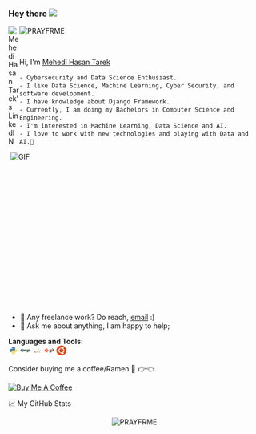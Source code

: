 ### Hey there <img src="https://media.giphy.com/media/hvRJCLFzcasrR4ia7z/giphy.gif" width="25px">
</a>
<a href="https://www.linkedin.com/in/prayfrme/">
  <img align="left" alt="Mehedi Hasan Tarek's LinkedIN" width="22px" src="https://raw.githubusercontent.com/peterthehan/peterthehan/master/assets/linkedin.svg" />
</a>
<p> <img src="https://komarev.com/ghpvc/?username=PRAYFRME&color=brightgreen&style=flat&label=PROFILE+VIEWS" alt="PRAYFRME" /> </p>

<br />


  Hi, I'm [Mehedi Hasan Tarek](https://linktr.ee/PRAYFRME)
  ```
- Cybersecurity and Data Science Enthusiast. 
- I like Data Science, Machine Learning, Cyber Security, and software development.
- I have knowledge about Django Framework. 
- Currently, I am doing my Bachelors in Computer Science and Engineering. 
- I'm interested in Machine Learning, Data Science and AI. 
- I love to work with new technologies and playing with Data and AI.🤖

```



  <img align="right" alt="GIF" src="https://github.com/abhisheknaiidu/abhisheknaiidu/blob/master/code.gif?raw=true" width="500" height="320" />
  
- 💼 Any freelance work? Do reach, [email](mailto:mhtarek@live.com) :)
- 💬 Ask me about anything, I am happy to help;


**Languages and Tools:**  
<code><img height="20" src="https://raw.githubusercontent.com/github/explore/80688e429a7d4ef2fca1e82350fe8e3517d3494d/topics/python/python.png"></code>
<code><img height="20" src="https://raw.githubusercontent.com/github/explore/80688e429a7d4ef2fca1e82350fe8e3517d3494d/topics/django/django.png"></code>
<code><img height="20" src="https://raw.githubusercontent.com/github/explore/80688e429a7d4ef2fca1e82350fe8e3517d3494d/topics/mysql/mysql.png"></code>
<code><img height="20" src="https://raw.githubusercontent.com/github/explore/80688e429a7d4ef2fca1e82350fe8e3517d3494d/topics/git/git.png"></code>
<code><img height="20" src="https://raw.githubusercontent.com/github/explore/80688e429a7d4ef2fca1e82350fe8e3517d3494d/topics/ubuntu/ubuntu.png"></code>


Consider buying me a coffee/Ramen 🥺 👉👈

<a href="https://https://www.buymeacoffee.com/prayfrme" target="_blank"><img src="https://cdn.buymeacoffee.com/buttons/v2/default-red.png" alt="Buy Me A Coffee" width="150" ></a>


📈 My GitHub Stats

<p align="center"> <img src="https://github-readme-stats.vercel.app/api?username=PRAYFRME&show_icons=true&theme=gotham" alt="PRAYFRME" />
